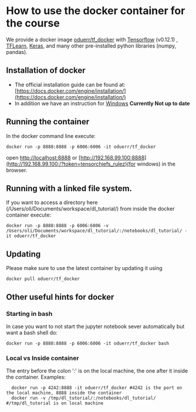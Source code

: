 # How to use the docker container for the course

We provide a docker image [oduerr/tf_docker](https://github.com/oduerr/tf_docker) with [Tensorflow](http://www.tensorflow.org) (v0.12.1) , [TFLearn](http://tflearn.org/), [Keras](https://keras.io/), and many other pre-installed python libraries (numpy, pandas). 

## Installation of docker

* The official installation guide can be found at: [https://docs.docker.com/engine/installation/](https://docs.docker.com/engine/installation/)
* In addition we have an instruction for [Windows](https://dl.dropboxusercontent.com/u/9154523/zhaw/how.to.docker-v4.pdf) **Currently Not up to date**


## Running the container
In the docker command line execute:

```
docker run -p 8888:8888 -p 6006:6006 -it oduerr/tf_docker
```
open [http://localhost:8888](http://localhost:8888/?token=tensorchiefs_rulez) or [http://192.168.99.100:8888](http://192.168.99.100:/?token=tensorchiefs_rulez)(for windows) in the browser. 

## Running with a linked file system.
If you want to access a directory here (/Users/oli/Documents/workspace/dl_tutorial/) from inside the docker container execute:

```
docker run -p 8888:8888 -p 6006:6006 -v /Users/oli/Documents/workspace/dl_tutorial/:/notebooks/dl_tutorial/ -it oduerr/tf_docker
```


## Updating
Please make sure to use the latest container by updating it using 

```
docker pull oduerr/tf_docker
```

## Other useful hints for docker

### Starting in bash
In case you want to not start the jupyter notebook sever automatically but want a bash shell do:

```
docker run -p 8888:8888 -p 6006:6006 -it oduerr/tf_docker bash
```

### Local vs Inside container
The entry before the colon ':' is on the local machine, the one after it inside the container. Examples:

```
  docker run -p 4242:8888 -it oduerr/tf_docker #4242 is the port on the local machine, 8888 inside the container
  docker run -v /tmp/dl_tutorial/:/notebooks/dl_tutorial/ #/tmp/dl_tutorial is on local machine
```














